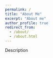 ```yaml
---
permalink: /
title: "About Me"
excerpt: "About me"
author_profile: true
redirect_from: 
  - /about/
  - /about.html
---
```

Description


